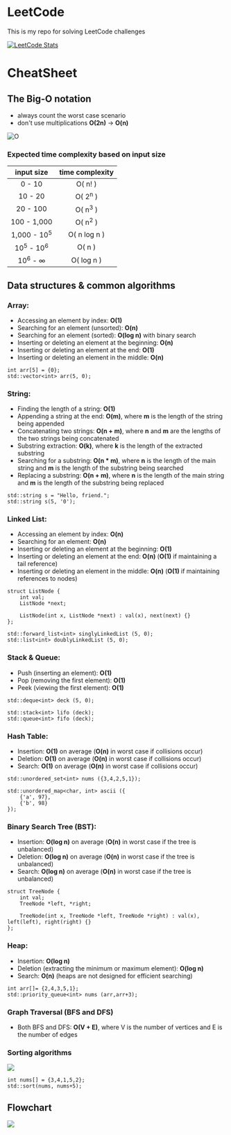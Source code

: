 # LeetCode
This is my repo for solving LeetCode challenges

[![LeetCode Stats](https://leetcard.jacoblin.cool/fidasek009?theme=dark)](https://leetcode.com/fidasek009/)

# CheatSheet

## The Big-O notation
- always count the worst case scenario
- don't use multiplications **O(2n)** -> **O(n)**

![O](https://leetcode.com/explore/interview/card/cheatsheets/720/resources/Figures/DSA/Chapter_11/big_o.png)

### Expected time complexity based on input size
| input size | time complexity |
| :---: | :---: |
| 0 - 10 | O( n! ) |
| 10 - 20 | O( 2<sup>n</sup> ) |
| 20 - 100 | O( n<sup>3</sup> ) |
| 100 - 1,000 | O( n<sup>2</sup> ) |
| 1,000 - 10<sup>5</sup> | O( n log n ) |
| 10<sup>5</sup> - 10<sup>6</sup> | O( n ) |
| 10<sup>6</sup> - ∞ | O( log n ) |


## Data structures & common algorithms

### Array:
- Accessing an element by index: **O(1)**
- Searching for an element (unsorted): **O(n)**
- Searching for an element (sorted): **O(log n)** with binary search
- Inserting or deleting an element at the beginning: **O(n)**
- Inserting or deleting an element at the end: **O(1)**
- Inserting or deleting an element in the middle: **O(n)**
```
int arr[5] = {0};
std::vector<int> arr(5, 0);
```


### String:
- Finding the length of a string: **O(1)**
- Appending a string at the end: **O(m)**, where **m** is the length of the string being appended
- Concatenating two strings: **O(n + m)**, where **n** and **m** are the lengths of the two strings being concatenated
- Substring extraction: **O(k)**, where **k** is the length of the extracted substring
- Searching for a substring: **O(n * m)**, where **n** is the length of the main string and **m** is the length of the substring being searched
- Replacing a substring: **O(n + m)**, where **n** is the length of the main string and **m** is the length of the substring being replaced
```
std::string s = "Hello, friend.";
std::string s(5, '0');
```


### Linked List:
- Accessing an element by index: **O(n)**
- Searching for an element: **O(n)**
- Inserting or deleting an element at the beginning: **O(1)**
- Inserting or deleting an element at the end: **O(n)** (**O(1)** if maintaining a tail reference)
- Inserting or deleting an element in the middle: **O(n)** (**O(1)** if maintaining references to nodes)
```
struct ListNode {
    int val;
    ListNode *next;

    ListNode(int x, ListNode *next) : val(x), next(next) {}
};

std::forward_list<int> singlyLinkedList (5, 0);
std::list<int> doublyLinkedList (5, 0);
```


### Stack & Queue:
- Push (inserting an element): **O(1)**
- Pop (removing the first element): **O(1)**
- Peek (viewing the first element): **O(1)**
```
std::deque<int> deck (5, 0);

std::stack<int> lifo (deck);
std::queue<int> fifo (deck);
```


### Hash Table:
- Insertion: **O(1)** on average (**O(n)** in worst case if collisions occur)
- Deletion: **O(1)** on average (**O(n)** in worst case if collisions occur)
- Search: **O(1)** on average (**O(n)** in worst case if collisions occur)
```
std::unordered_set<int> nums ({3,4,2,5,1});

std::unordered_map<char, int> ascii ({
    {'a', 97},
    {'b', 98}
});
```


### Binary Search Tree (BST):
- Insertion: **O(log n)** on average (**O(n)** in worst case if the tree is unbalanced)
- Deletion: **O(log n)** on average (**O(n)** in worst case if the tree is unbalanced)
- Search: **O(log n)** on average (**O(n)** in worst case if the tree is unbalanced)
```
struct TreeNode {
    int val;
    TreeNode *left, *right;

    TreeNode(int x, TreeNode *left, TreeNode *right) : val(x), left(left), right(right) {}
};
```


### Heap:
- Insertion: **O(log n)**
- Deletion (extracting the minimum or maximum element): **O(log n)**
- Search: **O(n)** (heaps are not designed for efficient searching)
```
int arr[]= {2,4,3,5,1};
std::priority_queue<int> nums (arr,arr+3);
```


### Graph Traversal (BFS and DFS)
- Both BFS and DFS: **O(V + E)**, where V is the number of vertices and E is the number of edges



### Sorting algorithms

![](https://leetcode.com/explore/interview/card/cheatsheets/720/resources/Figures/DSA/Chapter_11/sorting.png)
```
int nums[] = {3,4,1,5,2};
std::sort(nums, nums+5);
```


## Flowchart

![](https://leetcode.com/explore/interview/card/cheatsheets/720/resources/Figures/DSA/Chapter_11/flowchart.png)

